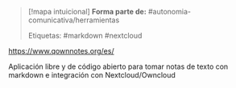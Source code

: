 > [!mapa intuicional]
> **Forma parte de:** #autonomia-comunicativa/herramientas 
> 
> Etiquetas: #markdown #nextcloud

https://www.qownnotes.org/es/

Aplicación libre y de código abierto para tomar notas de texto con markdown e integración con Nextcloud/Owncloud